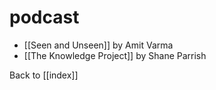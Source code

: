 # podcast

- [[Seen and Unseen]] by Amit Varma
- [[The Knowledge Project]] by Shane Parrish


Back to [[index]]


